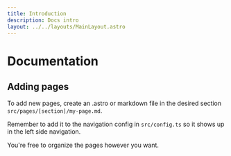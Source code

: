 ```yaml
---
title: Introduction
description: Docs intro
layout: ../../layouts/MainLayout.astro
---
```


# Documentation

## Adding pages

To add new pages, create an .astro or markdown file in the desired section `src/pages/[section]/my-page.md`.

Remember to add it to the navigation config in `src/config.ts` so it shows up in the left side navigation.

You're free to organize the pages however you want.